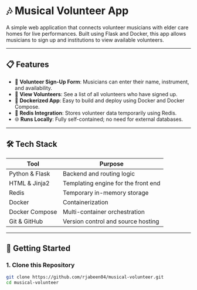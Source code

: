 # 🎶 Musical Volunteer App

A simple web application that connects volunteer musicians with elder care homes for live performances. Built using Flask and Docker, this app allows musicians to sign up and institutions to view available volunteers.

---

## 📋 Features

- 🎸 **Volunteer Sign-Up Form**: Musicians can enter their name, instrument, and availability.
- 👥 **View Volunteers**: See a list of all volunteers who have signed up.
- 🐳 **Dockerized App**: Easy to build and deploy using Docker and Docker Compose.
- 💾 **Redis Integration**: Stores volunteer data temporarily using Redis.
- 🌐 **Runs Locally**: Fully self-contained; no need for external databases.

---

## 🛠️ Tech Stack

| Tool           | Purpose                              |
|----------------|--------------------------------------|
| Python & Flask | Backend and routing logic            |
| HTML & Jinja2  | Templating engine for the front end  |
| Redis          | Temporary in-memory storage          |
| Docker         | Containerization                     |
| Docker Compose | Multi-container orchestration        |
| Git & GitHub   | Version control and source hosting   |

---

## 🚀 Getting Started

### 1. Clone this Repository

```bash
git clone https://github.com/rjabeen04/musical-volunteer.git
cd musical-volunteer
